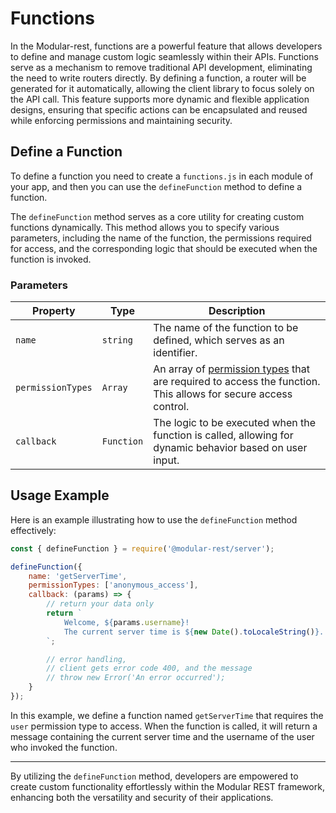 # Functions
In the Modular-rest, functions are a powerful feature that allows developers to define and manage custom logic seamlessly within their APIs. Functions serve as a mechanism to remove traditional API development, eliminating the need to write routers directly. By defining a function, a router will be generated for it automatically, allowing the client library to focus solely on the API call. This feature supports more dynamic and flexible application designs, ensuring that specific actions can be encapsulated and reused while enforcing permissions and maintaining security.

## Define a Function
To define a function you need to create a `functions.js` in each module of your app, and then you can use the `defineFunction` method to define a function.

The `defineFunction` method serves as a core utility for creating custom functions dynamically. This method allows you to specify various parameters, including the name of the function, the permissions required for access, and the corresponding logic that should be executed when the function is invoked.

### Parameters
| **Property**      | **Type**   | **Description**                                                                                                                                         |
| ----------------- | ---------- | ------------------------------------------------------------------------------------------------------------------------------------------------------- |
| `name`            | `string`   | The name of the function to be defined, which serves as an identifier.                                                                                  |
| `permissionTypes` | `Array`    | An array of [permission types](./database.html#permission-types-table) that are required to access the function. This allows for secure access control. |
| `callback`        | `Function` | The logic to be executed when the function is called, allowing for dynamic behavior based on user input.                                                |

## Usage Example

Here is an example illustrating how to use the `defineFunction` method effectively:

```javascript
const { defineFunction } = require('@modular-rest/server');

defineFunction({
    name: 'getServerTime',
    permissionTypes: ['anonymous_access'],
    callback: (params) => {
        // return your data only
        return `
            Welcome, ${params.username}! 
            The current server time is ${new Date().toLocaleString()}.
        `;

        // error handling,
        // client gets error code 400, and the message
        // throw new Error('An error occurred');
    }
});
```

In this example, we define a function named `getServerTime` that requires the `user` permission type to access. When the function is called, it will return a message containing the current server time and the username of the user who invoked the function.

---

By utilizing the `defineFunction` method, developers are empowered to create custom functionality effortlessly within the Modular REST framework, enhancing both the versatility and security of their applications.

